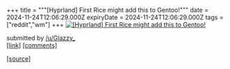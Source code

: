 +++
title = """[Hyprland] First Rice might add this to Gentoo!"""
date = 2024-11-24T12:06:29.000Z
expiryDate = 2024-11-24T12:06:29.000Z
tags = ["reddit","wm"]
+++
[![[Hyprland] First Rice might add this to Gentoo!](https://preview.redd.it/upoomxz9bu2e1.png?width=640&crop=smart&auto=webp&s=ca34d4ea63626b05395963b338e52a33d9b97484 "[Hyprland] First Rice might add this to Gentoo!")](https://www.reddit.com/r/unixporn/comments/1gypivd/hyprland_first_rice_might_add_this_to_gentoo/)

submitted by [/u/Glazzy\_](https://www.reddit.com/user/Glazzy_)  
[\[link\]](https://i.redd.it/upoomxz9bu2e1.png) [\[comments\]](https://www.reddit.com/r/unixporn/comments/1gypivd/hyprland_first_rice_might_add_this_to_gentoo/)

[[source]](https://www.reddit.com/r/unixporn/comments/1gypivd/hyprland_first_rice_might_add_this_to_gentoo/)

